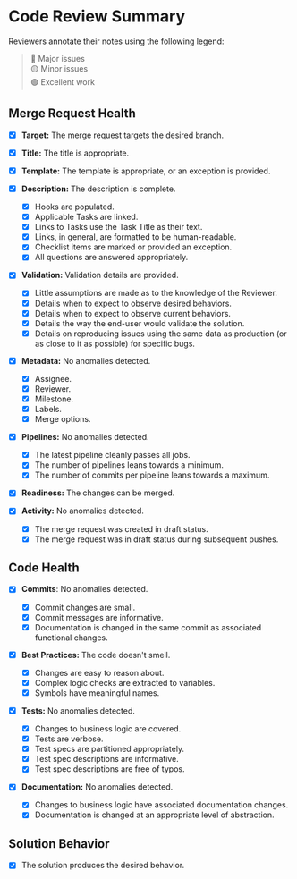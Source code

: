 # Code Review Summary

[> 💡 _Write a summary of your review here._]: #

[> 💡 _Legend definitions._]: #
[> 🔴 _Major issues trigger a code review halt and status regression._]: #
[> 🟡 _Minor issues trigger discussion._]: #
[> 🟢 _Excellent work should be recognized and celebrated!_]: #
Reviewers annotate their notes using the following legend:  
> 🔴 Major issues  
> 🟡 Minor issues  
> 🟢 Excellent work  

## Merge Request Health

- [x] **Target:** The merge request targets the desired branch.

- [x] **Title:** The title is appropriate.

- [x] **Template:** The template is appropriate, or an exception is provided.

- [x] **Description:** The description is complete.
    - [x] Hooks are populated.
    - [x] Applicable Tasks are linked.
    - [x] Links to Tasks use the Task Title as their text.
    - [x] Links, in general, are formatted to be human-readable.
    - [x] Checklist items are marked or provided an exception.
    - [x] All questions are answered appropriately.

- [x] **Validation:** Validation details are provided.

    [> 🔰 A newly onboarded Junior Developer would need to ask little questions._]: #

    - [x] Little assumptions are made as to the knowledge of the Reviewer. 
    - [x] Details when to expect to observe desired behaviors.
    - [x] Details when to expect to observe current behaviors.
    - [x] Details the way the end-user would validate the solution.
    - [x] Details on reproducing issues using the same data as production (or as close to it as possible) for specific bugs.

- [x] **Metadata:** No anomalies detected.
    - [x] Assignee.
    - [x] Reviewer.
    - [x] Milestone.
    - [x] Labels.
    - [x] Merge options.

- [x] **Pipelines:** No anomalies detected.

    [> 💡 _A good development strategy runs integration tests locally before creating a merge request._]: #

    [> 🏫 _A high average of pipelines is a key indicator of issues in Task grooming, developer analysis, or scope creep._]: #

    [> 💸 _GitLab charges for CI/CD in minutes, so keeping the number of pipelines to a minimum saves on costs._]: #

    [> 🏫 _A low average of commits per pipeline may indicate an issue in developer analysis._]: #

    - [x] The latest pipeline cleanly passes all jobs.
    - [x] The number of pipelines leans towards a minimum.
    - [x] The number of commits per pipeline leans towards a maximum.

- [x] **Readiness:** The changes can be merged.

- [x] **Activity:** No anomalies detected.
    - [x] The merge request was created in draft status.
    - [x] The merge request was in draft status during subsequent pushes.

## Code Health

- [x] **Commits**: No anomalies detected.

    [> 🏫 _Commits with large changes indicate the developer is thinking locally rather than globally._]: #

    [> 💡 _Sometimes, the path to a solution isn't clear, and a messy commit log is inevitable. A good development strategy may use a "draft branch" where the developer can be as messy as they want. But once they know the final solution, They'll create a new branch for publishing. Then, commit small, clean changes until there are no diffs between the draft branch and the publishing branch. Doing this will often reveal unconsidered issues, too._]: #

    - [x] Commit changes are small.
    - [x] Commit messages are informative.
    - [x] Documentation is changed in the same commit as associated functional changes.

- [x] **Best Practices:** The code doesn't smell.

    [> 🏫 _Smelly code indicates the developer didn't review the final diffs before creating the merge request or inexperience._]: #

    - [x] Changes are easy to reason about.
    - [x] Complex logic checks are extracted to variables.
    - [x] Symbols have meaningful names.

- [x] **Tests:** No anomalies detected.

    [> 🏫 _If the diffs touch `if` statements, there should usually be an associated test._]: #

    - [x] Changes to business logic are covered.
    - [x] Tests are verbose.
    - [x] Test specs are partitioned appropriately.
    - [x] Test spec descriptions are informative.
    - [x] Test spec descriptions are free of typos.

- [x] **Documentation:** No anomalies detected.

    [> 💡 _Documentation can take form in descriptive naming, comments, helpdocs, test specs, and READMEs._]: #

    - [x] Changes to business logic have associated documentation changes.
    - [x] Documentation is changed at an appropriate level of abstraction.

## Solution Behavior

[> 💡 _Trust, but verify. A recording may be informative, but it isn't always sufficient._]: #

[> 🛑 _Reproduce issues at least once on a development server._]: #

[> 🛑 _Reproduce desired behaviors on a development server after every significant push to the remote._]: #

- [x] The solution produces the desired behavior.

    [> 🚨 _Paste unfulfilled requirements here._]: #
